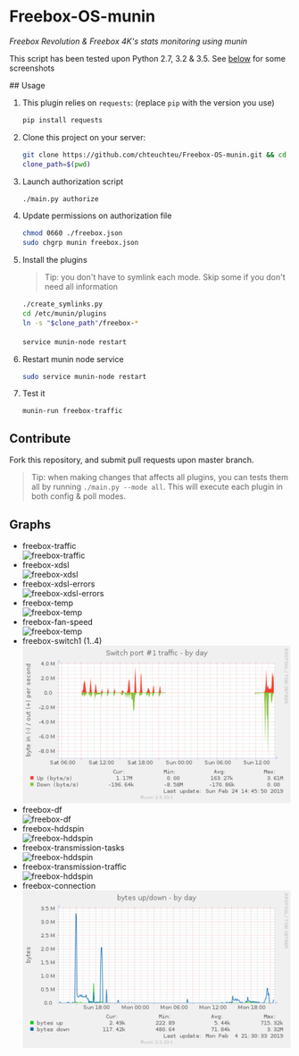 # Freebox-OS-munin
*Freebox Revolution & Freebox 4K's stats monitoring using munin*

This script has been tested upon Python 2.7, 3.2 & 3.5. See [below](#graphs) for some screenshots

## Usage

1. This plugin relies on `requests`: (replace `pip` with the version you use)

    ```bash
    pip install requests
    ```

2. Clone this project on your server:
    
    ```bash
    git clone https://github.com/chteuchteu/Freebox-OS-munin.git && cd Freebox-OS-munin
    clone_path=$(pwd)
    ```

3. Launch authorization script

    ```bash
    ./main.py authorize
    ```

4. Update permissions on authorization file

    ```bash
    chmod 0660 ./freebox.json
    sudo chgrp munin freebox.json
    ```

5. Install the plugins

    > Tip: you don't have to symlink each mode. Skip some if you don't need all information

    ```bash
    ./create_symlinks.py
    cd /etc/munin/plugins
    ln -s "$clone_path"/freebox-*
    
    service munin-node restart
    ```

6. Restart munin node service
   ```bash
   sudo service munin-node restart
   ```

7. Test it

    ```
    munin-run freebox-traffic
    ```

## Contribute
Fork this repository, and submit pull requests upon master branch.

> Tip: when making changes that affects all plugins, you can tests them all
by running `./main.py --mode all`. This will execute each plugin in both config
& poll modes.

## Graphs
- freebox-traffic  
    ![freebox-traffic](doc/freebox_traffic-day.png)
- freebox-xdsl  
    ![freebox-xdsl](doc/freebox_xdsl-day.png)
- freebox-xdsl-errors  
    ![freebox-xdsl-errors](doc/freebox_xdsl_errors-day.png)
- freebox-temp  
    ![freebox-temp](doc/freebox_temp-day.png)
- freebox-fan-speed  
    ![freebox-temp](doc/freebox_fan_speed-day.png)
- freebox-switch1 (1..4)  
    ![freebox-switch1)](doc/freebox_switch1-day.png)
- freebox-df  
    ![freebox-df](doc/freebox_df-day.png)
- freebox-hddspin  
    ![freebox-hddspin](doc/freebox_hddspin-day.png)
- freebox-transmission-tasks  
    ![freebox-hddspin](doc/freebox_transmission_tasks-day.png)
- freebox-transmission-traffic  
    ![freebox-hddspin](doc/freebox_transmission_traffic-day.png)
- freebox-connection
    ![freebox-connection](doc/freebox_connection.png)
